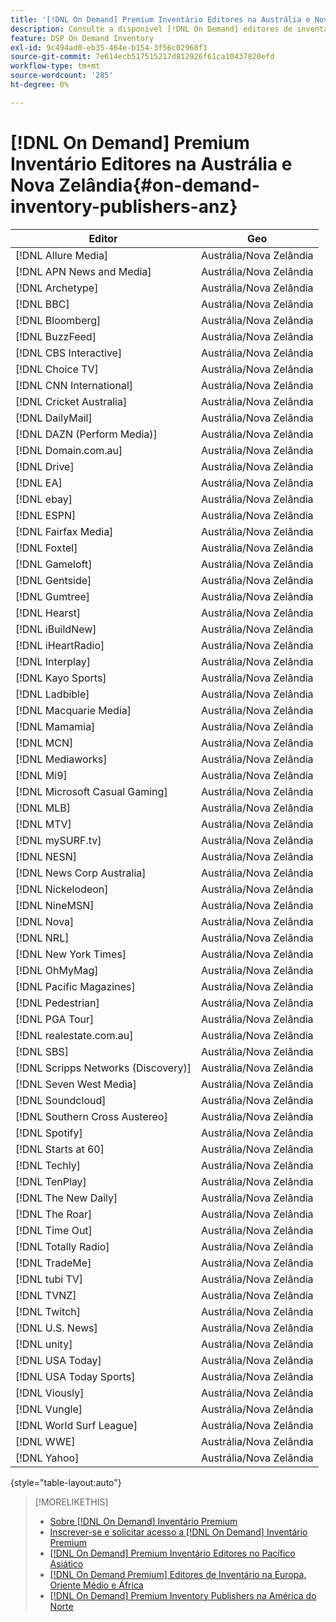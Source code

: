 ```yaml
---
title: '[!DNL On Demand] Premium Inventário Editores na Austrália e Nova Zelândia'
description: Consulte a disponível [!DNL On Demand] editores de inventário premium na Austrália e na Nova Zelândia.
feature: DSP On Demand Inventory
exl-id: 9c494ad0-eb35-464e-b154-3f56c02968f1
source-git-commit: 7e614ecb517515217d812926f61ca10437820efd
workflow-type: tm+mt
source-wordcount: '285'
ht-degree: 0%

---
```


# [!DNL On Demand] Premium Inventário Editores na Austrália e Nova Zelândia{#on-demand-inventory-publishers-anz}

<!-- get from Amanda Cabrera <acabrera@adobe.com> -->

| Editor | Geo |
|------------------------------|--------------|
| [!DNL Allure Media] | Austrália/Nova Zelândia |
| [!DNL APN News and Media] | Austrália/Nova Zelândia |
| [!DNL Archetype] | Austrália/Nova Zelândia |
| [!DNL BBC] | Austrália/Nova Zelândia |
| [!DNL Bloomberg] | Austrália/Nova Zelândia |
| [!DNL BuzzFeed] | Austrália/Nova Zelândia |
| [!DNL CBS Interactive] | Austrália/Nova Zelândia |
| [!DNL Choice TV] | Austrália/Nova Zelândia |
| [!DNL CNN International] | Austrália/Nova Zelândia |
| [!DNL Cricket Australia] | Austrália/Nova Zelândia |
| [!DNL DailyMail] | Austrália/Nova Zelândia |
| [!DNL DAZN (Perform Media)] | Austrália/Nova Zelândia |
| [!DNL Domain.com.au] | Austrália/Nova Zelândia |
| [!DNL Drive] | Austrália/Nova Zelândia |
| [!DNL EA] | Austrália/Nova Zelândia |
| [!DNL ebay] | Austrália/Nova Zelândia |
| [!DNL ESPN] | Austrália/Nova Zelândia |
| [!DNL Fairfax Media] | Austrália/Nova Zelândia |
| [!DNL Foxtel] | Austrália/Nova Zelândia |
| [!DNL Gameloft] | Austrália/Nova Zelândia |
| [!DNL Gentside] | Austrália/Nova Zelândia |
| [!DNL Gumtree] | Austrália/Nova Zelândia |
| [!DNL Hearst] | Austrália/Nova Zelândia |
| [!DNL iBuildNew] | Austrália/Nova Zelândia |
| [!DNL iHeartRadio] | Austrália/Nova Zelândia |
| [!DNL Interplay] | Austrália/Nova Zelândia |
| [!DNL Kayo Sports] | Austrália/Nova Zelândia |
| [!DNL Ladbible] | Austrália/Nova Zelândia |
| [!DNL Macquarie Media] | Austrália/Nova Zelândia |
| [!DNL Mamamia] | Austrália/Nova Zelândia |
| [!DNL MCN] | Austrália/Nova Zelândia |
| [!DNL Mediaworks] | Austrália/Nova Zelândia |
| [!DNL Mi9] | Austrália/Nova Zelândia |
| [!DNL Microsoft Casual Gaming] | Austrália/Nova Zelândia |
| [!DNL MLB] | Austrália/Nova Zelândia |
| [!DNL MTV] | Austrália/Nova Zelândia |
| [!DNL mySURF.tv] | Austrália/Nova Zelândia |
| [!DNL NESN] | Austrália/Nova Zelândia |
| [!DNL News Corp Australia] | Austrália/Nova Zelândia |
| [!DNL Nickelodeon] | Austrália/Nova Zelândia |
| [!DNL NineMSN] | Austrália/Nova Zelândia |
| [!DNL Nova] | Austrália/Nova Zelândia |
| [!DNL NRL] | Austrália/Nova Zelândia |
| [!DNL New York Times] | Austrália/Nova Zelândia |
| [!DNL OhMyMag] | Austrália/Nova Zelândia |
| [!DNL Pacific Magazines] | Austrália/Nova Zelândia |
| [!DNL Pedestrian] | Austrália/Nova Zelândia |
| [!DNL PGA Tour] | Austrália/Nova Zelândia |
| [!DNL realestate.com.au] | Austrália/Nova Zelândia |
| [!DNL SBS] | Austrália/Nova Zelândia |
| [!DNL Scripps Networks (Discovery)] | Austrália/Nova Zelândia |
| [!DNL Seven West Media] | Austrália/Nova Zelândia |
| [!DNL Soundcloud] | Austrália/Nova Zelândia |
| [!DNL Southern Cross Austereo] | Austrália/Nova Zelândia |
| [!DNL Spotify] | Austrália/Nova Zelândia |
| [!DNL Starts at 60] | Austrália/Nova Zelândia |
| [!DNL Techly] | Austrália/Nova Zelândia |
| [!DNL TenPlay] | Austrália/Nova Zelândia |
| [!DNL The New Daily] | Austrália/Nova Zelândia |
| [!DNL The Roar] | Austrália/Nova Zelândia |
| [!DNL Time Out] | Austrália/Nova Zelândia |
| [!DNL Totally Radio] | Austrália/Nova Zelândia |
| [!DNL TradeMe] | Austrália/Nova Zelândia |
| [!DNL tubi TV] | Austrália/Nova Zelândia |
| [!DNL TVNZ] | Austrália/Nova Zelândia |
| [!DNL Twitch] | Austrália/Nova Zelândia |
| [!DNL U.S. News] | Austrália/Nova Zelândia |
| [!DNL unity] | Austrália/Nova Zelândia |
| [!DNL USA Today] | Austrália/Nova Zelândia |
| [!DNL USA Today Sports] | Austrália/Nova Zelândia |
| [!DNL Viously] | Austrália/Nova Zelândia |
| [!DNL Vungle] | Austrália/Nova Zelândia |
| [!DNL World Surf League] | Austrália/Nova Zelândia |
| [!DNL WWE] | Austrália/Nova Zelândia |
| [!DNL Yahoo] | Austrália/Nova Zelândia |

{style="table-layout:auto"}

>[!MORELIKETHIS]
>
>* [Sobre [!DNL On Demand] Inventário Premium](on-demand-inventory-about.md)
>* [Inscrever-se e solicitar acesso a [!DNL On Demand] Inventário Premium](on-demand-inventory-subscribe.md)
>* [[!DNL On Demand] Premium Inventário Editores no Pacífico Asiático](on-demand-inventory-publishers-apac.md)
>* [[!DNL On Demand Premium] Editores de Inventário na Europa, Oriente Médio e África](on-demand-inventory-publishers-emea.md)
>* [[!DNL On Demand] Premium Inventory Publishers na América do Norte](on-demand-inventory-publishers-na.md)

